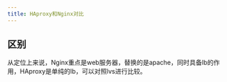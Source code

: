 ```yaml
---
title: HAproxy和Nginx对比
---
```


## 区别
从定位上来说，Nginx重点是web服务器，替换的是apache，同时具备lb的作用，HAproxy是单纯的lb，可以对照lvs进行比较。
